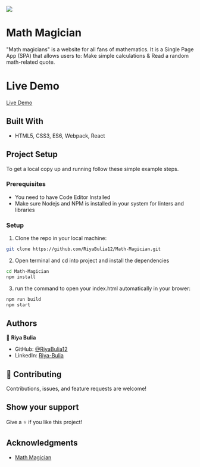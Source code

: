 ![](https://img.shields.io/badge/Microverse-blueviolet)

# Math Magician
"Math magicians" is a website for all fans of mathematics. It is a Single Page App (SPA) that allows users to: Make simple calculations & Read a random math-related quote.

# Live Demo
[Live Demo](https://riya-math-magician.netlify.app/)

## Built With
- HTML5, CSS3, ES6, Webpack, React

## Project Setup
To get a local copy up and running follow these simple example steps.

### Prerequisites

- You need to have Code Editor Installed
- Make sure Nodejs and NPM is installed in your system for linters and libraries

### Setup
1. Clone the repo in your local machine:
```bash
git clone https://github.com/RiyaBulia12/Math-Magician.git
```
2. Open terminal and cd into project and install the dependencies
```bash
cd Math-Magician
npm install
```

3. run the command to open your index.html automatically in your brower:
```bash
npm run build
npm start
```

## Authors

👤 **Riya Bulia**

- GitHub: [@RiyaBulia12](https://github.com/RiyaBulia12)
- LinkedIn: [Riya-Bulia](https://linkedin.com/in/riya-bulia)


## 🤝 Contributing

Contributions, issues, and feature requests are welcome!

## Show your support

Give a ⭐️ if you like this project!

## Acknowledgments
- [Math Magician](https://github.com/microverseinc/curriculum-react-redux/blob/main/math-magicians/sneak_peek.md)
